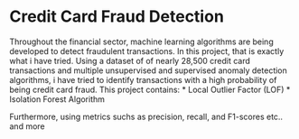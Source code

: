 # Credit Card Fraud Detection
Throughout the financial sector, machine learning algorithms are being developed to detect fraudulent transactions. In this project, that is exactly what i have tried. Using a dataset of of nearly 28,500 credit card transactions and multiple unsupervised and supervised anomaly detection algorithms, i have tried to identify transactions with a high probability of being credit card fraud. This project contains:
    * Local Outlier Factor (LOF)
    * Isolation Forest Algorithm

Furthermore, using metrics suchs as precision, recall, and F1-scores etc.. and more
